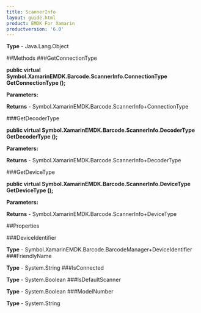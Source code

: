 ```yaml
---
title: ScannerInfo
layout: guide.html
product: EMDK For Xamarin 
productversion: '6.0' 
---
```


    

**Type** - Java.Lang.Object

##Methods
###GetConnectionType

**public virtual Symbol.XamarinEMDK.Barcode.ScannerInfo.ConnectionType GetConnectionType ();**


        

**Parameters:**

**Returns** - Symbol.XamarinEMDK.Barcode.ScannerInfo+ConnectionType

###GetDecoderType

**public virtual Symbol.XamarinEMDK.Barcode.ScannerInfo.DecoderType GetDecoderType ();**


        

**Parameters:**

**Returns** - Symbol.XamarinEMDK.Barcode.ScannerInfo+DecoderType

###GetDeviceType

**public virtual Symbol.XamarinEMDK.Barcode.ScannerInfo.DeviceType GetDeviceType ();**


        

**Parameters:**

**Returns** - Symbol.XamarinEMDK.Barcode.ScannerInfo+DeviceType

##Properties

###DeviceIdentifier

        

**Type** - Symbol.XamarinEMDK.Barcode.BarcodeManager+DeviceIdentifier
###FriendlyName

        

**Type** - System.String
###IsConnected

        

**Type** - System.Boolean
###IsDefaultScanner

        

**Type** - System.Boolean
###ModelNumber

        

**Type** - System.String
